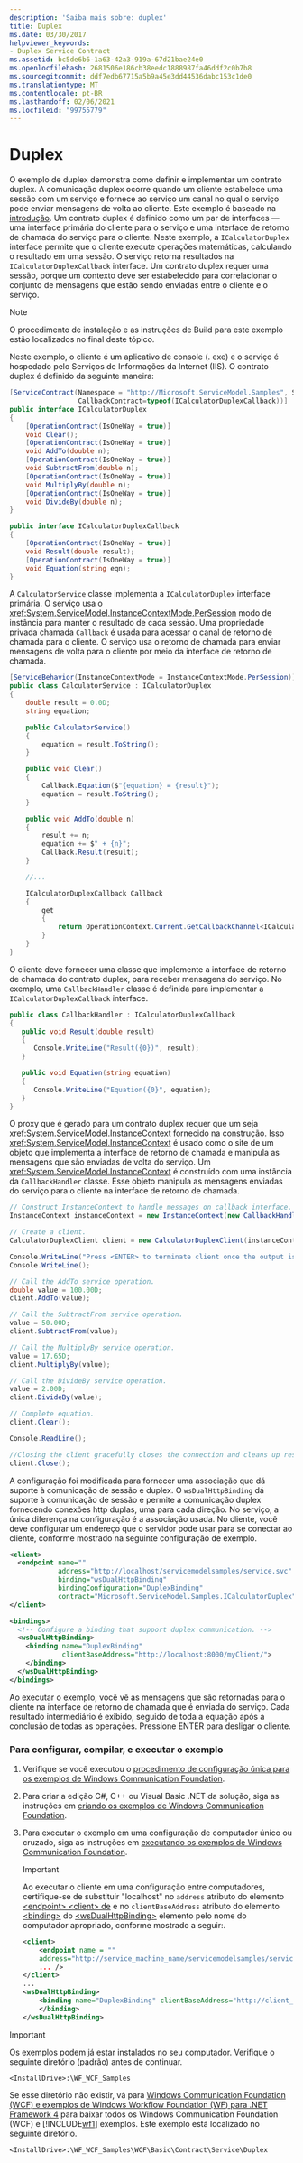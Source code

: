 ```yaml
---
description: 'Saiba mais sobre: duplex'
title: Duplex
ms.date: 03/30/2017
helpviewer_keywords:
- Duplex Service Contract
ms.assetid: bc5de6b6-1a63-42a3-919a-67d21bae24e0
ms.openlocfilehash: 2681506e186cb38eedc1888987fa46ddf2c0b7b8
ms.sourcegitcommit: ddf7edb67715a5b9a45e3dd44536dabc153c1de0
ms.translationtype: MT
ms.contentlocale: pt-BR
ms.lasthandoff: 02/06/2021
ms.locfileid: "99755779"
---
```

# <a name="duplex"></a>Duplex

O exemplo de duplex demonstra como definir e implementar um contrato duplex. A comunicação duplex ocorre quando um cliente estabelece uma sessão com um serviço e fornece ao serviço um canal no qual o serviço pode enviar mensagens de volta ao cliente. Este exemplo é baseado na [introdução](getting-started-sample.md). Um contrato duplex é definido como um par de interfaces — uma interface primária do cliente para o serviço e uma interface de retorno de chamada do serviço para o cliente. Neste exemplo, a `ICalculatorDuplex` interface permite que o cliente execute operações matemáticas, calculando o resultado em uma sessão. O serviço retorna resultados na `ICalculatorDuplexCallback` interface. Um contrato duplex requer uma sessão, porque um contexto deve ser estabelecido para correlacionar o conjunto de mensagens que estão sendo enviadas entre o cliente e o serviço.

> [!NOTE]
> O procedimento de instalação e as instruções de Build para este exemplo estão localizados no final deste tópico.

Neste exemplo, o cliente é um aplicativo de console (. exe) e o serviço é hospedado pelo Serviços de Informações da Internet (IIS). O contrato duplex é definido da seguinte maneira:

```csharp
[ServiceContract(Namespace = "http://Microsoft.ServiceModel.Samples", SessionMode=SessionMode.Required,
                 CallbackContract=typeof(ICalculatorDuplexCallback))]
public interface ICalculatorDuplex
{
    [OperationContract(IsOneWay = true)]
    void Clear();
    [OperationContract(IsOneWay = true)]
    void AddTo(double n);
    [OperationContract(IsOneWay = true)]
    void SubtractFrom(double n);
    [OperationContract(IsOneWay = true)]
    void MultiplyBy(double n);
    [OperationContract(IsOneWay = true)]
    void DivideBy(double n);
}

public interface ICalculatorDuplexCallback
{
    [OperationContract(IsOneWay = true)]
    void Result(double result);
    [OperationContract(IsOneWay = true)]
    void Equation(string eqn);
}
```

A `CalculatorService` classe implementa a `ICalculatorDuplex` interface primária. O serviço usa o <xref:System.ServiceModel.InstanceContextMode.PerSession> modo de instância para manter o resultado de cada sessão. Uma propriedade privada chamada `Callback` é usada para acessar o canal de retorno de chamada para o cliente. O serviço usa o retorno de chamada para enviar mensagens de volta para o cliente por meio da interface de retorno de chamada.

```csharp
[ServiceBehavior(InstanceContextMode = InstanceContextMode.PerSession)]
public class CalculatorService : ICalculatorDuplex
{
    double result = 0.0D;
    string equation;

    public CalculatorService()
    {
        equation = result.ToString();
    }

    public void Clear()
    {
        Callback.Equation($"{equation} = {result}");
        equation = result.ToString();
    }

    public void AddTo(double n)
    {
        result += n;
        equation += $" + {n}";
        Callback.Result(result);
    }

    //...

    ICalculatorDuplexCallback Callback
    {
        get
        {
            return OperationContext.Current.GetCallbackChannel<ICalculatorDuplexCallback>();
        }
    }
}
```

O cliente deve fornecer uma classe que implemente a interface de retorno de chamada do contrato duplex, para receber mensagens do serviço. No exemplo, uma `CallbackHandler` classe é definida para implementar a `ICalculatorDuplexCallback` interface.

```csharp
public class CallbackHandler : ICalculatorDuplexCallback
{
   public void Result(double result)
   {
      Console.WriteLine("Result({0})", result);
   }

   public void Equation(string equation)
   {
      Console.WriteLine("Equation({0}", equation);
   }
}
```

O proxy que é gerado para um contrato duplex requer que um seja <xref:System.ServiceModel.InstanceContext> fornecido na construção. Isso <xref:System.ServiceModel.InstanceContext> é usado como o site de um objeto que implementa a interface de retorno de chamada e manipula as mensagens que são enviadas de volta do serviço. Um <xref:System.ServiceModel.InstanceContext> é construído com uma instância da `CallbackHandler` classe. Esse objeto manipula as mensagens enviadas do serviço para o cliente na interface de retorno de chamada.

```csharp
// Construct InstanceContext to handle messages on callback interface.
InstanceContext instanceContext = new InstanceContext(new CallbackHandler());

// Create a client.
CalculatorDuplexClient client = new CalculatorDuplexClient(instanceContext);

Console.WriteLine("Press <ENTER> to terminate client once the output is displayed.");
Console.WriteLine();

// Call the AddTo service operation.
double value = 100.00D;
client.AddTo(value);

// Call the SubtractFrom service operation.
value = 50.00D;
client.SubtractFrom(value);

// Call the MultiplyBy service operation.
value = 17.65D;
client.MultiplyBy(value);

// Call the DivideBy service operation.
value = 2.00D;
client.DivideBy(value);

// Complete equation.
client.Clear();

Console.ReadLine();

//Closing the client gracefully closes the connection and cleans up resources.
client.Close();
```

A configuração foi modificada para fornecer uma associação que dá suporte à comunicação de sessão e duplex. O `wsDualHttpBinding` dá suporte à comunicação de sessão e permite a comunicação duplex fornecendo conexões http duplas, uma para cada direção. No serviço, a única diferença na configuração é a associação usada. No cliente, você deve configurar um endereço que o servidor pode usar para se conectar ao cliente, conforme mostrado na seguinte configuração de exemplo.

```xml
<client>
  <endpoint name=""
            address="http://localhost/servicemodelsamples/service.svc"
            binding="wsDualHttpBinding"
            bindingConfiguration="DuplexBinding"
            contract="Microsoft.ServiceModel.Samples.ICalculatorDuplex" />
</client>

<bindings>
  <!-- Configure a binding that support duplex communication. -->
  <wsDualHttpBinding>
    <binding name="DuplexBinding"
             clientBaseAddress="http://localhost:8000/myClient/">
    </binding>
  </wsDualHttpBinding>
</bindings>
```

Ao executar o exemplo, você vê as mensagens que são retornadas para o cliente na interface de retorno de chamada que é enviada do serviço. Cada resultado intermediário é exibido, seguido de toda a equação após a conclusão de todas as operações. Pressione ENTER para desligar o cliente.

### <a name="to-set-up-build-and-run-the-sample"></a>Para configurar, compilar, e executar o exemplo

1. Verifique se você executou o [procedimento de configuração única para os exemplos de Windows Communication Foundation](one-time-setup-procedure-for-the-wcf-samples.md).

2. Para criar a edição C#, C++ ou Visual Basic .NET da solução, siga as instruções em [criando os exemplos de Windows Communication Foundation](building-the-samples.md).

3. Para executar o exemplo em uma configuração de computador único ou cruzado, siga as instruções em [executando os exemplos de Windows Communication Foundation](running-the-samples.md).

    > [!IMPORTANT]
    > Ao executar o cliente em uma configuração entre computadores, certifique-se de substituir "localhost" no `address` atributo do elemento [ \<endpoint> \<client> de](../../configure-apps/file-schema/wcf/endpoint-of-client.md) e no `clientBaseAddress` atributo do elemento [\<binding>](../../configure-apps/file-schema/wcf/bindings.md) do [\<wsDualHttpBinding>](../../configure-apps/file-schema/wcf/wsdualhttpbinding.md) elemento pelo nome do computador apropriado, conforme mostrado a seguir:.

    ```xml
    <client>
        <endpoint name = ""
        address="http://service_machine_name/servicemodelsamples/service.svc"
        ... />
    </client>
    ...
    <wsDualHttpBinding>
        <binding name="DuplexBinding" clientBaseAddress="http://client_machine_name:8000/myClient/">
        </binding>
    </wsDualHttpBinding>
    ```

> [!IMPORTANT]
> Os exemplos podem já estar instalados no seu computador. Verifique o seguinte diretório (padrão) antes de continuar.
>
> `<InstallDrive>:\WF_WCF_Samples`
>
> Se esse diretório não existir, vá para [Windows Communication Foundation (WCF) e exemplos de Windows Workflow Foundation (WF) para .NET Framework 4](https://www.microsoft.com/download/details.aspx?id=21459) para baixar todos os Windows Communication Foundation (WCF) e [!INCLUDE[wf1](../../../../includes/wf1-md.md)] exemplos. Este exemplo está localizado no seguinte diretório.
>
> `<InstallDrive>:\WF_WCF_Samples\WCF\Basic\Contract\Service\Duplex`

